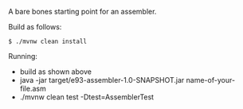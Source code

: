 A bare bones starting point for an assembler.

Build as follows:

```
$ ./mvnw clean install
```

Running:

- build as shown above
- java -jar target/e93-assembler-1.0-SNAPSHOT.jar name-of-your-file.asm
- ./mvnw clean test -Dtest=AssemblerTest

